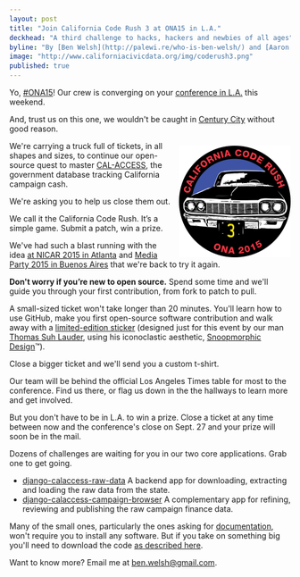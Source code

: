 ```yaml
---
layout: post
title: "Join California Code Rush 3 at ONA15 in L.A."
deckhead: "A third challenge to hacks, hackers and newbies of all ages"
byline: "By [Ben Welsh](http://palewi.re/who-is-ben-welsh/) and [Aaron Williams](http://aboutaaron.com/)"
image: "http://www.californiacivicdata.org/img/coderush3.png"
published: true
---
```


Yo, [#ONA15](https://twitter.com/hashtag/ona15?ref_src=twsrc%5Egoogle%7Ctwcamp%5Eserp%7Ctwgr%5Ehashtag)! Our crew is converging on your [conference in L.A.](http://ona15.journalists.org/) this weekend.

And, trust us on this one, we wouldn't be caught in [Century City](http://ona15.journalists.org/logistics/hotel/) without good reason.

<img src="/img/coderush3.png" height="200" style="margin: 8px 0 0 14px; float:right;">

We're carrying a truck full of tickets, in all shapes and sizes, to continue our open-source quest to master [CAL-ACCESS](/about/), the government database tracking California campaign cash.

We're asking you to help us close them out.

We call it the California Code Rush. It’s a simple game. Submit a patch, win a prize.

We've had such a blast running with the idea [at NICAR 2015 in Atlanta](/2015/03/11/code-rush-recap/) and [Media Party 2015 in Buenos Aires](http://www.californiacivicdata.org/2015/09/01/code-rush-2-recap/) that we're back to try it again.

**Don't worry if you’re new to open source.** Spend some time and we'll guide you through your first contribution, from fork to patch to pull.

A small-sized ticket won't take longer than 20 minutes. You'll learn how to use GitHub, make you first open-source software contribution and walk away with a [limited-edition sticker](/img/coderush3.png) (designed just for this event by our man [Thomas Suh Lauder](https://twitter.com/thomas06037), using his iconoclastic aesthetic, [Snoopmorphic Design](https://www.youtube.com/watch?v=dQw4w9WgXcQ)™).

Close a bigger ticket and we'll send you a custom t-shirt.

Our team will be behind the official Los Angeles Times table for most to the conference. Find us there, or flag us down in the the hallways to learn more and get involved.

But you don't have to be in L.A. to win a prize. Close a ticket at any time between now and the conference's close on Sept. 27 and your prize will soon be in the mail.

Dozens of challenges are waiting for you in our two core applications. Grab one to get going.

* [django-calaccess-raw-data](https://github.com/california-civic-data-coalition/django-calaccess-raw-data/issues) A backend app for downloading, extracting and loading the raw data from the state.
* [django-calaccess-campaign-browser](https://github.com/california-civic-data-coalition/django-calaccess-campaign-browser/issues) A complementary app for refining, reviewing and publishing the raw campaign finance data.

Many of the small ones, particularly the ones asking for [documentation](https://github.com/california-civic-data-coalition/django-calaccess-raw-data/milestones/California%20Code%20Rush%203:%20ONA%2015), won't require you to install any software. But if you take on something big you'll need to download the code [as described here](http://django-calaccess-campaign-browser.californiacivicdata.org/en/latest/howtocontribute.html).

Want to know more? Email me at <a href="mailto:ben.welsh@gmail.com">ben.welsh@gmail.com</a>.
